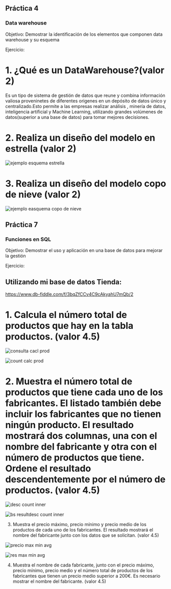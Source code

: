 
## Práctica 4
### Data warehouse

Objetivo: Demostrar la identificación de los elementos que componen data warehouse y
su esquema

Ejercicio:


# 1. ¿Qué es un DataWarehouse?(valor 2)

Es un tipo de sistema de gestión de datos que reune y combina información valiosa proveninetes de diferentes origenes en un depósito de datos único y centralizado.Esto permite a las empresas  realizar análisis , minería de datos, inteligencia artificial y Machine Learning, utilizando grandes volúmenes de datos(superior a una base de datos) para tomar mejores decisiones.



# 2. Realiza un diseño del modelo en estrella (valor 2)


![ejemplo esquema estrella](https://user-images.githubusercontent.com/104279978/172982476-5031b78e-7415-4465-b8a1-cfbf566a42cf.jpg)





# 3. Realiza un diseño del modelo copo de nieve (valor 2)

![ejemplo easquema copo de nieve](https://user-images.githubusercontent.com/104279978/172983379-cc9cb8cd-bae2-47e0-a3e6-2c2da39b6c46.jpg)







## Práctica 7
### Funciones en SQL
Objetivo: Demostrar el uso y aplicación en una base de datos para mejorar la gestión

Ejercicio:

## Utilizando mi base de datos Tienda:


https://www.db-fiddle.com/f/3bqZfCCv4C9cAkyahU7mQb/2




# 1. Calcula el número total de productos que hay en la tabla productos. (valor 4.5)

![consulta cacl prod](https://user-images.githubusercontent.com/104279978/172984626-5087fc65-177b-40bb-a13c-060c093b32ab.png)

![count calc prod](https://user-images.githubusercontent.com/104279978/172984828-1e91eea1-d06d-4974-9ac3-dceabb79737c.png)



# 2. Muestra el número total de productos que tiene cada uno de los fabricantes. El listado también debe incluir los fabricantes que no tienen ningún producto. El resultado mostrará dos columnas, una con el nombre del fabricante y otra con el número de productos que tiene. Ordene el resultado descendentemente por el número de productos. (valor 4.5)


![desc count inner](https://user-images.githubusercontent.com/104279978/173114177-5b7feff0-699a-4931-b4b7-6a4db011e5af.png)



![bs resultdesc count inner](https://user-images.githubusercontent.com/104279978/173114200-b7d64526-8ed5-4dc0-a61f-efd47291f50e.png)





3. Muestra el precio máximo, precio mínimo y precio medio de los productos de cada
uno de los fabricantes. El resultado mostrará el nombre del fabricante junto con los
datos que se solicitan. (valor 4.5)



![precio max min avg](https://user-images.githubusercontent.com/104279978/173116811-906a57c6-d38f-432f-b70a-ec6287f99810.png)


![res max min avg](https://user-images.githubusercontent.com/104279978/173116838-4b98212d-cedf-4439-abf1-5d9346e97f78.png)



4. Muestra el nombre de cada fabricante, junto con el precio máximo, precio mínimo,
precio medio y el número total de productos de los fabricantes que tienen un precio
medio superior a 200€. Es necesario mostrar el nombre del fabricante. (valor 4.5)


